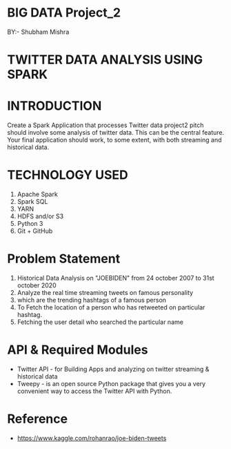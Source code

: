 # BIG DATA Project_2
BY:- Shubham Mishra

# TWITTER DATA ANALYSIS USING SPARK

# INTRODUCTION
  Create a Spark Application that processes Twitter data  project2 pitch should involve some analysis of twitter data. 
  This can be the central feature. Your final application should work, to some extent, with both streaming and historical data.

# TECHNOLOGY USED
  1. Apache Spark
  2. Spark SQL
  3. YARN
  4. HDFS and/or S3
  5. Python 3
  6. Git + GitHub
  
 # Problem Statement
  1. Historical Data Analysis on "JOEBIDEN" from 24 october 2007 to 31st october 2020
  2. Analyze the real time streaming tweets on famous personality
  3. which are the trending hashtags of a famous person
  4. To Fetch the location of a person who has retweeted on particular hashtag.
  5. Fetching the user detail who searched the particular name 
# API & Required Modules
 * Twitter API - for Building Apps and analyzing on twitter streaming & historical data
 * Tweepy - is an open source Python package that gives you a very convenient way to access the Twitter    API with Python. 
# Reference
* https://www.kaggle.com/rohanrao/joe-biden-tweets
